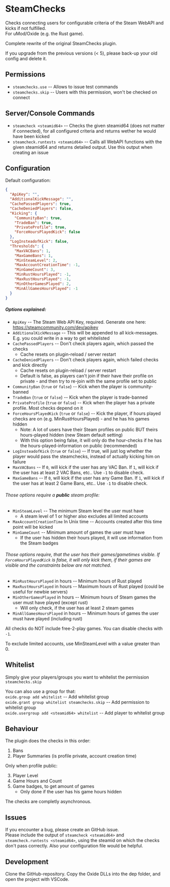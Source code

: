 # SteamChecks

Checks connecting users for configurable criteria of the Steam WebAPI and kicks if not fulfilled.  
For uMod/Oxide (e.g. the Rust game).

Complete rewrite of the original SteamChecks plugin.  

If you upgrade from the previous versions (< 5), please back-up your old config and delete it.

## Permissions

* `steamchecks.use`  -- Allows to issue test commands
* `steamchecks.skip` -- Users with this permission, won't be checked on connect

## Server/Console Commands

* `steamcheck <steamid64>` -- Checks the given steamid64 (does not matter if connected), for all configured criteria and returns wether he would have been kicked
* `steamcheck.runtests <steamid64>` -- Calls all WebAPI functions with the given steamid64 and returns detailed output. Use this output when creating an issue

## Configuration

Default configuration:
```json
{
  "ApiKey": "",
  "AdditionalKickMessage": "",
  "CachePassedPlayers": true,
  "CacheDeniedPlayers": false,
  "Kicking": {
    "CommunityBan": true,
    "TradeBan": true,
    "PrivateProfile": true,
    "ForceHoursPlayedKick": false
  },
  "LogInsteadofKick": false,
  "Thresholds": {
    "MaxVACBans": 1,
    "MaxGameBans": 1,
    "MinSteamLevel": 2,
    "MaxAccountCreationTime": -1,
    "MinGameCount": 3,
    "MinRustHoursPlayed": -1,
    "MaxRustHoursPlayed": -1,
    "MinOtherGamesPlayed": 2,
    "MinAllGamesHoursPlayed": -1
  }
}
```

##### Options explained:
* `ApiKey` -- The Steam Web API Key, required. Generate one here: https://steamcommunity.com/dev/apikey
* `AdditionalKickMessage` -- This will be appended to all kick-messages. E.g. you could write in a way to get whitelisted
* `CachePassedPlayers` -- Don't check players again, which passed the checks
    * Cache resets on plugin-reload / server restart
* `CacheDeniedPlayers` -- Don't check players again, which failed checks and kick directly
    * Cache resets on plugin-reload / server restart
    * Default is false, as players can't join if their have their profile on private - and then try to re-join with the same profile set to public
* `CommunityBan` (`true` or `false`) -- Kick when the player is community-banned
* `TradeBan` (`true` or `false`) -- Kick when the player is trade-banned
* `PrivateProfile` (`true` or `false`) -- Kick when the player has a private profile. Most checks depend on it
* `ForceHoursPlayedKick` (`true` or `false`) -- Kick the player, if hours played checks are on (e.g. MinRustHoursPlayed) - and he has his games hidden
    * Note: A lot of users have their Steam profiles on public BUT theirs hours-played hidden (new Steam default setting)
    * With this option being false, it will only do the hour-checks if he has the hours-played-information on public (recommended)
* `LogInsteadofKick` (`true` or `false`) -- If true, will just log whether the player would pass the steamchecks, instead of actually kicking him on failure
* `MaxVACBans` -- If `0`, will kick if the user has any VAC Ban. If `1`, will kick if the user has at least 2 VAC Bans, etc.. Use `-1` to disable check.
* `MaxGameBans` -- If `0`, will kick if the user has any Game Ban. If `1`, will kick if the user has at least 2 Game Bans, etc.. Use `-1` to disable check.

###### Those options require a **public** steam profile:
* `MinSteamLevel` -- The minimum Steam level the user must have
    * A steam level of 1 or higher also excludes all limited accounts
* `MaxAccountCreationTime` In Unix time -- Accounts created after this time point will be kicked
* `MinGameCount` -- Minimum amount of games the user must have
    * If the user has hidden their hours played, it will use information from the Steam badges

###### Those options require, that the user has their games/gametimes visible. If `ForceHoursPlayedKick` is false, it will only kick them, if their games are visible and the constraints below are not matched.
* `MinRustHoursPlayed` in hours -- Minimum hours of Rust played 
* `MaxRustHoursPlayed` in hours -- Maximum hours of Rust played (could be useful for newbie servers)
* `MinOtherGamesPlayed` in hours -- Minimum hours of Steam games the user must have played (except rust)
    * Will only check, if the user has at least 2 steam games
* `MinAllGamesHoursPlayed` in hours -- Minimum hours of games the user must have played (including rust)

All checks do NOT include free-2-play games. You can disable checks with `-1`.

To exclude limited accounts, use MinSteamLevel with a value greater than 0.

## Whitelist

Simply give your players/groups you want to whitelist the permission `steamchecks.skip`

You can also use a group for that:  
`oxide.group add whitelist` -- Add whitelist group  
`oxide.grant group whitelist steamchecks.skip` -- Add permission to whitelist group  
`oxide.usergroup add <steamid64> whitelist` -- Add player to whitelist group  

## Behaviour

The plugin does the checks in this order:
1. Bans
2. Player Summaries (is profile private, account creation time)

Only when profile public:  

3. Player Level
4. Game Hours and Count
5. Game badges, to get amount of games
    - Only done if the user has his game hours hidden

The checks are completly asynchronous.

## Issues

If you encounter a bug, please create an GitHub issue.  
Please include the output of `steamcheck <steamid64>` and `steamcheck.runtests <steamid64>`, using the steamid on which the checks don't pass correctly. Also your configuration file would be helpful.

## Development

Clone the GitHub-repository. Copy the Oxide DLLs into the dep folder, and open the project with VSCode.
